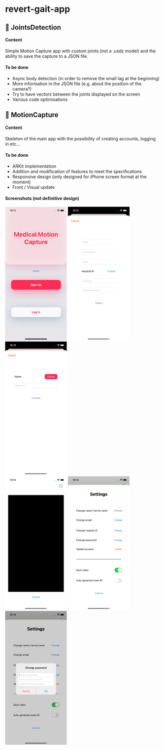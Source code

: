# revert-gait-app

## :file_folder: JointsDetection
#### Content
Simple Motion Capture app with custom joints (not a .usdz model) and the ability to save the capture to a JSON file.
#### To be done
- Async body detection (in order to remove the small lag at the beginning)
- More information in the JSON file (e.g. about the position of the camera?)
- Try to have vectors between the joints displayed on the screen
- Various code optimisations

## :file_folder: MotionCapture
#### Content
Skeleton of the main app with the possibility of creating accounts, logging in etc...
#### To be done
- ARKit implementation
- Addition and modification of features to meet the specifications
- Responsive design (only designed for iPhone screen format at the moment)
- Front / Visual update
#### Screenshots (not definitive design)
<img src="Screenshots/MMC-screen1.png" alt="MMC-Screen1" width="200"/> <img src="Screenshots/MMC-screen2.png" alt="MMC-Screen2" width="200"/> <img src="Screenshots/MMC-screen3.png" alt="MMC-Screen3" width="200"/>  
<img src="Screenshots/MMC-screen4.png" alt="MMC-Screen4" width="200"/> <img src="Screenshots/MMC-screen5.png" alt="MMC-Screen5" width="200"/> <img src="Screenshots/MMC-screen6.png" alt="MMC-Screen6" width="200"/>
